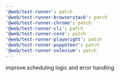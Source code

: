 ```yaml
---
'@web/test-runner': patch
'@web/test-runner-browserstack': patch
'@web/test-runner-chrome': patch
'@web/test-runner-cli': patch
'@web/test-runner-core': patch
'@web/test-runner-playwright': patch
'@web/test-runner-puppeteer': patch
'@web/test-runner-selenium': patch
---
```


improve scheduling logic and error handling
